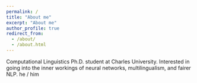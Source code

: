 ```yaml
---
permalink: /
title: "About me"
excerpt: "About me"
author_profile: true
redirect_from: 
  - /about/
  - /about.html
---
```


Computational Linguistics Ph.D. student at Charles University. Interested in going into the inner workings of neural networks, multilingualism, and fairer NLP. he / him
